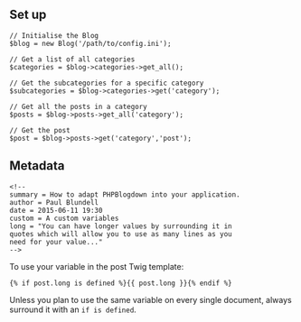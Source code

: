 <!--
summary = "How to adapt PHPBlogdown into your application."
author = Paul Blundell
date = 2015-06-11 19:30
-->

## Set up

    // Initialise the Blog
    $blog = new Blog('/path/to/config.ini');
    
    // Get a list of all categories
    $categories = $blog->categories->get_all();
    
    // Get the subcategories for a specific category
    $subcategories = $blog->categories->get('category');
    
    // Get all the posts in a category
    $posts = $blog->posts->get_all('category');
    
    // Get the post
    $post = $blog->posts->get('category','post');
    
## Metadata

    <!--
    summary = How to adapt PHPBlogdown into your application.
    author = Paul Blundell
    date = 2015-06-11 19:30
    custom = A custom variables
    long = "You can have longer values by surrounding it in
    quotes which will allow you to use as many lines as you
    need for your value..."
    -->
    
To use your variable in the post Twig template:

    {% if post.long is defined %}{{ post.long }}{% endif %}

Unless you plan to use the same variable on every single document, always surround it with an `if is defined`.